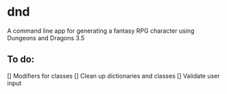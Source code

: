 # dnd
A command line app for generating a fantasy RPG character using Dungeons and Dragons 3.5

## To do: 
[] Modifiers for classes
[] Clean up dictionaries and classes
[] Validate user input
